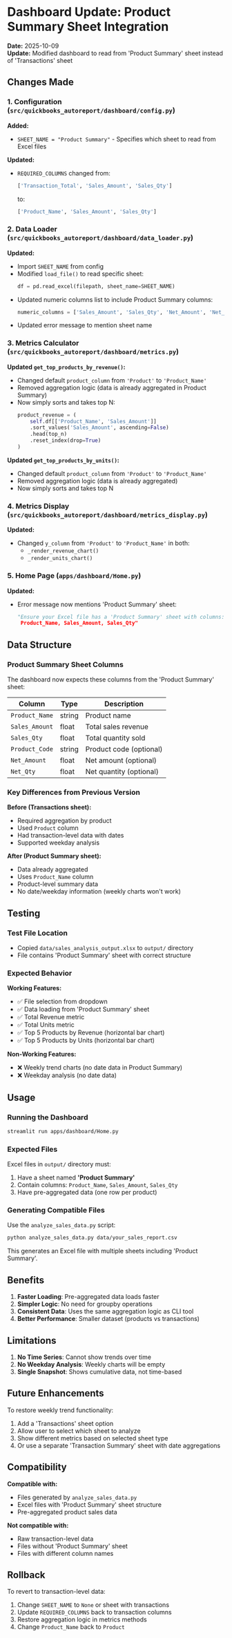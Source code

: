 # Dashboard Update: Product Summary Sheet Integration

**Date:** 2025-10-09  
**Update:** Modified dashboard to read from 'Product Summary' sheet instead of 'Transactions' sheet

## Changes Made

### 1. Configuration (`src/quickbooks_autoreport/dashboard/config.py`)

**Added:**
- `SHEET_NAME = "Product Summary"` - Specifies which sheet to read from Excel files

**Updated:**
- `REQUIRED_COLUMNS` changed from:
  ```python
  ['Transaction_Total', 'Sales_Amount', 'Sales_Qty']
  ```
  to:
  ```python
  ['Product_Name', 'Sales_Amount', 'Sales_Qty']
  ```

### 2. Data Loader (`src/quickbooks_autoreport/dashboard/data_loader.py`)

**Updated:**
- Import `SHEET_NAME` from config
- Modified `load_file()` to read specific sheet:
  ```python
  df = pd.read_excel(filepath, sheet_name=SHEET_NAME)
  ```
- Updated numeric columns list to include Product Summary columns:
  ```python
  numeric_columns = ['Sales_Amount', 'Sales_Qty', 'Net_Amount', 'Net_Qty']
  ```
- Updated error message to mention sheet name

### 3. Metrics Calculator (`src/quickbooks_autoreport/dashboard/metrics.py`)

**Updated `get_top_products_by_revenue()`:**
- Changed default `product_column` from `'Product'` to `'Product_Name'`
- Removed aggregation logic (data is already aggregated in Product Summary)
- Now simply sorts and takes top N:
  ```python
  product_revenue = (
      self.df[['Product_Name', 'Sales_Amount']]
      .sort_values('Sales_Amount', ascending=False)
      .head(top_n)
      .reset_index(drop=True)
  )
  ```

**Updated `get_top_products_by_units()`:**
- Changed default `product_column` from `'Product'` to `'Product_Name'`
- Removed aggregation logic (data is already aggregated)
- Now simply sorts and takes top N

### 4. Metrics Display (`src/quickbooks_autoreport/dashboard/metrics_display.py`)

**Updated:**
- Changed `y_column` from `'Product'` to `'Product_Name'` in both:
  - `_render_revenue_chart()`
  - `_render_units_chart()`

### 5. Home Page (`apps/dashboard/Home.py`)

**Updated:**
- Error message now mentions 'Product Summary' sheet:
  ```python
  "Ensure your Excel file has a 'Product Summary' sheet with columns: 
   Product_Name, Sales_Amount, Sales_Qty"
  ```

## Data Structure

### Product Summary Sheet Columns

The dashboard now expects these columns from the 'Product Summary' sheet:

| Column | Type | Description |
|--------|------|-------------|
| `Product_Name` | string | Product name |
| `Sales_Amount` | float | Total sales revenue |
| `Sales_Qty` | float | Total quantity sold |
| `Product_Code` | string | Product code (optional) |
| `Net_Amount` | float | Net amount (optional) |
| `Net_Qty` | float | Net quantity (optional) |

### Key Differences from Previous Version

**Before (Transactions sheet):**
- Required aggregation by product
- Used `Product` column
- Had transaction-level data with dates
- Supported weekday analysis

**After (Product Summary sheet):**
- Data already aggregated
- Uses `Product_Name` column
- Product-level summary data
- No date/weekday information (weekly charts won't work)

## Testing

### Test File Location
- Copied `data/sales_analysis_output.xlsx` to `output/` directory
- File contains 'Product Summary' sheet with correct structure

### Expected Behavior

**Working Features:**
- ✅ File selection from dropdown
- ✅ Data loading from 'Product Summary' sheet
- ✅ Total Revenue metric
- ✅ Total Units metric
- ✅ Top 5 Products by Revenue (horizontal bar chart)
- ✅ Top 5 Products by Units (horizontal bar chart)

**Non-Working Features:**
- ❌ Weekly trend charts (no date data in Product Summary)
- ❌ Weekday analysis (no date data)

## Usage

### Running the Dashboard

```bash
streamlit run apps/dashboard/Home.py
```

### Expected Files

Excel files in `output/` directory must:
1. Have a sheet named **'Product Summary'**
2. Contain columns: `Product_Name`, `Sales_Amount`, `Sales_Qty`
3. Have pre-aggregated data (one row per product)

### Generating Compatible Files

Use the `analyze_sales_data.py` script:

```bash
python analyze_sales_data.py data/your_sales_report.csv
```

This generates an Excel file with multiple sheets including 'Product Summary'.

## Benefits

1. **Faster Loading**: Pre-aggregated data loads faster
2. **Simpler Logic**: No need for groupby operations
3. **Consistent Data**: Uses the same aggregation logic as CLI tool
4. **Better Performance**: Smaller dataset (products vs transactions)

## Limitations

1. **No Time Series**: Cannot show trends over time
2. **No Weekday Analysis**: Weekly charts will be empty
3. **Single Snapshot**: Shows cumulative data, not time-based

## Future Enhancements

To restore weekly trend functionality:
1. Add a 'Transactions' sheet option
2. Allow user to select which sheet to analyze
3. Show different metrics based on selected sheet type
4. Or use a separate 'Transaction Summary' sheet with date aggregations

## Compatibility

**Compatible with:**
- Files generated by `analyze_sales_data.py`
- Excel files with 'Product Summary' sheet structure
- Pre-aggregated product sales data

**Not compatible with:**
- Raw transaction-level data
- Files without 'Product Summary' sheet
- Files with different column names

## Rollback

To revert to transaction-level data:
1. Change `SHEET_NAME` to `None` or sheet with transactions
2. Update `REQUIRED_COLUMNS` back to transaction columns
3. Restore aggregation logic in metrics methods
4. Change `Product_Name` back to `Product`
